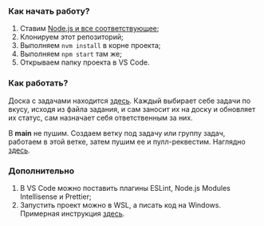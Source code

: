### Как начать работу?
1. Ставим <a href="https://github.com/coreybutler/nvm-windows">Node.js и все соответствующее</a>;
2. Клонируем этот репозиторий;
3. Выполняем `nvm install` в корне проекта;
4. Выполняем `npm start` там же;
5. Открываем папку проекта в VS Code.

### Как работать?
Доска с задачами находится <a href="https://github.com/users/Daniil11ru/projects/2/views/1">здесь</a>. Каждый выбирает себе задачи по вкусу, исходя из файла задания, и сам заносит их на доску и обновляет их статус, сам назначает себя ответственным за них.

В <b>main</b> не пушим. Создаем ветку под задачу или группу задач, работаем в этой ветке, затем пушим ее и пулл-реквестим. Наглядно <a href="https://www.youtube.com/watch?v=8lGpZkjnkt4">здесь</a>.

### Дополнительно
1. В VS Code можно поставить плагины ESLint, Node.js Modules Intellisense и Prettier;
2. Запустить проект можно в WSL, а писать код на Windows. Примерная инструкция <a href="https://learn.microsoft.com/en-us/windows/dev-environment/javascript/nodejs-on-wsl">здесь</a>.